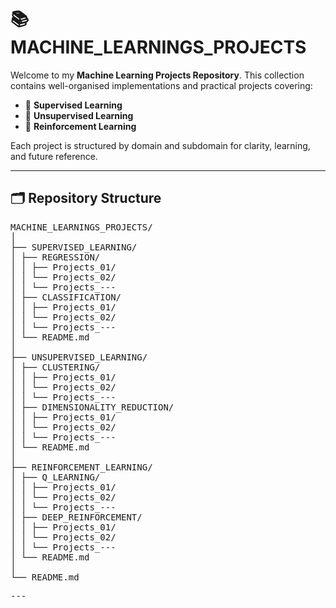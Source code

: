 # 📚 MACHINE_LEARNINGS_PROJECTS

Welcome to my **Machine Learning Projects Repository**. This collection contains well-organised implementations and practical projects covering:

- 🔹 **Supervised Learning**
- 🔹 **Unsupervised Learning**
- 🔹 **Reinforcement Learning**

Each project is structured by domain and subdomain for clarity, learning, and future reference.

---

## 🗂️ **Repository Structure**
<pre>
MACHINE_LEARNINGS_PROJECTS/
│
├── SUPERVISED_LEARNING/
│ ├── REGRESSION/
│ │ ├── Projects_01/
│ │ └── Projects_02/
│ │ └── Projects_---
│ ├── CLASSIFICATION/
│ │ ├── Projects_01/
│ │ └── Projects_02/
│ │ └── Projects_---
│ └── README.md
│
├── UNSUPERVISED_LEARNING/
│ ├── CLUSTERING/
│ │ ├── Projects_01/
│ │ └── Projects_02/
│ │ └── Projects_---
│ ├── DIMENSIONALITY_REDUCTION/
│ │ ├── Projects_01/
│ │ └── Projects_02/
│ │ └── Projects_---
│ └── README.md
│
├── REINFORCEMENT_LEARNING/
│ ├── Q_LEARNING/
│ │ ├── Projects_01/
│ │ └── Projects_02/
│ │ └── Projects_---
│ ├── DEEP_REINFORCEMENT/
│ │ ├── Projects_01/
│ │ └── Projects_02/
│ │ └── Projects_---
│ └── README.md
│
└── README.md
<pre>
---
